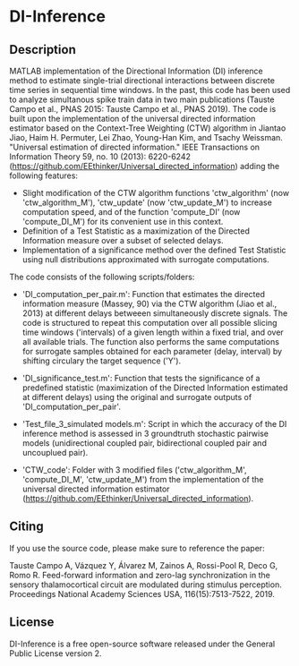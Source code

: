 # DI-Inference

## Description

MATLAB implementation of the Directional Information (DI) inference method to estimate single-trial directional interactions between discrete time series in sequential time windows. In the past, this code has been used  to analyze simultanous spike train data in two main publications (Tauste Campo et al., PNAS 2015: Tauste Campo et al., PNAS 2019). The code is built upon the implementation of the universal directed information estimator based on the Context-Tree Weighting (CTW) algorithm in Jiantao Jiao, Haim H. Permuter, Lei Zhao, Young-Han Kim, and Tsachy Weissman. "Universal estimation of directed information." IEEE Transactions on Information Theory 59, no. 10 (2013): 6220-6242 (https://github.com/EEthinker/Universal_directed_information) adding the following features:

- Slight modification of the CTW algorithm functions 'ctw_algorithm' (now 'ctw_algorithm_M'), 'ctw_update' (now 'ctw_update_M') to increase computation speed, and of the function 'compute_DI' (now 'compute_DI_M') for its convenient use in this context.
- Definition of a Test Statistic as a maximization of the Directed Information measure over a subset of selected delays.
- Implementation of a significance method over the defined Test Statistic using null distributions approximated with surrogate computations.


The code consists of the following scripts/folders:

- 'DI_computation_per_pair.m': Function that estimates the directed information measure (Massey, 90) via the CTW algorithm (Jiao et al., 2013) at different delays betweeen simultaneously discrete signals. The code is structured to repeat this computation over all possible slicing time windows ('intervals) of a given length within a fixed trial, and over all available trials. The function also performs the same computations for surrogate samples obtained for each parameter (delay, interval) by shifting circulary the target sequence ('Y').

- 'DI_significance_test.m': Function that tests the significance of a predefined statistic (maximization of the Directed Information estimated at different delays) using the original and surrogate outputs of 'DI_computation_per_pair'.

- 'Test_file_3_simulated models.m': Script in which the accuracy of the DI inference method is assessed in 3 groundtruth stochastic pairwise models (unidirectional coupled pair, bidirectional coupled pair and uncouplued pair). 

- 'CTW_code': Folder with 3 modified files ('ctw_algorithm_M', 'compute_DI_M', 'ctw_update_M') from the implementation of the universal directed information estimator (https://github.com/EEthinker/Universal_directed_information). 




## Citing
If you use the source code, please make sure to reference the paper:

Tauste Campo A, Vázquez Y, Álvarez M, Zainos A, Rossi-Pool R, Deco G, Romo R.  Feed-forward information and zero-lag synchronization in the sensory thalamocortical circuit are modulated during stimulus perception. Proceedings National Academy Sciences USA, 116(15):7513-7522, 2019.


## License
DI-Inference is a free open-source software released under the General Public License version 2.
